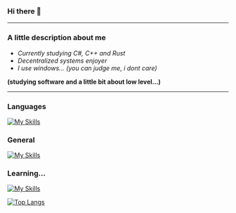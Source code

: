 ### Hi there 👋

-----------

### A little description about me

- _Currently studying C#, C++ and Rust_
- _Decentralized systems enjoyer_
- _I use windows... (you can judge me, i dont care)_
 
**(studying software and a little bit about low level...)**

-----------

### Languages
[![My Skills](https://skills.thijs.gg/icons?i=js,ts,c)](https://skills.thijs.gg)

### General
[![My Skills](https://skills.thijs.gg/icons?i=html,css,react,nodejs,mongodb)](https://skills.thijs.gg)

### Learning...
[![My Skills](https://skills.thijs.gg/icons?i=py,cs,cpp,rust)](https://skills.thijs.gg)


[![Top Langs](https://github-readme-stats.vercel.app/api/top-langs/?username=SerjeiMikailov&layout=compact&theme=dracula&langs_count=8)](https://github.com/anuraghazra/github-readme-stats)

